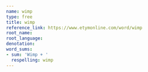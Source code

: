 ```yaml
---
name: wimp
type: free
title: wimp
reference_link: https://www.etymonline.com/word/wimp
root_name: 
root_language: 
denotation: 
word_sums:
- sum: 'Wimp + '
  respelling: wimp
---
```

